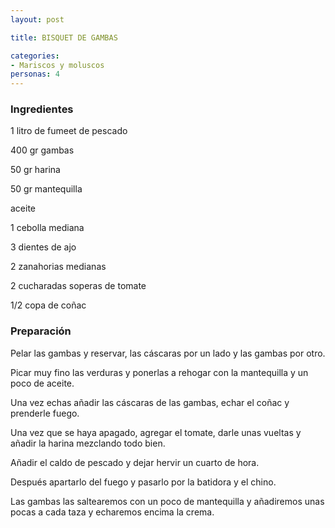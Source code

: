 ```yaml
---
layout: post

title: BISQUET DE GAMBAS

categories:
- Mariscos y moluscos
personas: 4 
---
```


<h3>Ingredientes</h3>
1 litro de fumeet de pescado

400 gr gambas

50 gr harina

50 gr mantequilla

aceite

1 cebolla mediana

3 dientes de ajo

2 zanahorias medianas

2 cucharadas soperas de tomate

1/2 copa de coñac

<h3>Preparación</h3>
Pelar las gambas y reservar, las cáscaras por un lado y las gambas por otro.

Picar muy fino las verduras y ponerlas a rehogar con la mantequilla y un poco de aceite.

Una vez echas añadir las cáscaras de las gambas, echar el coñac y prenderle fuego.

Una vez que se haya apagado, agregar el tomate, darle unas vueltas y añadir la harina mezclando todo bien.

Añadir el caldo de pescado y dejar hervir un cuarto de hora.

Después apartarlo del fuego y pasarlo por la batidora y el chino.

Las gambas las saltearemos con un poco de mantequilla y añadiremos unas pocas a cada taza y echaremos encima la crema.